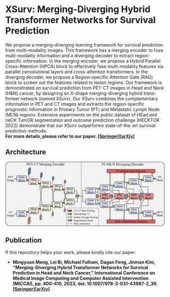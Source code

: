# XSurv: Merging-Diverging Hybrid Transformer Networks for Survival Prediction
We propose a merging-diverging learning framework for survival prediction from multi-modality images. This framework has a merging encoder to fuse multi-modality information and a diverging decoder to extract region-specific information. In the merging encoder, we propose a Hybrid Parallel Cross-Attention (HPCA) block to effectively fuse multi-modality features via parallel convolutional layers and cross-attention transformers. In the diverging decoder, we propose a Region-specific Attention Gate (RAG) block to screen out the features related to lesion regions. Our framework is demonstrated on survival prediction from PET-CT images in Head and Neck (H&N) cancer, by designing an X-shape merging-diverging hybrid trans-former network (named XSurv). Our XSurv combines the complementary information in PET and CT images and extracts the region-specific prognostic information in Primary Tumor (PT) and Metastatic Lymph Node (MLN) regions. Extensive experiments on the public dataset of HEad and neCK TumOR segmentation and outcome prediction challenge (HECKTOR 2022) demonstrate that our XSurv outperforms state-of-the-art survival prediction methods.  
**For more details, please refer to our paper. [[Springer](https://link.springer.com/chapter/10.1007/978-3-031-43987-2_39)][[arXiv](https://arxiv.org/abs/2307.03427)]**

## Architecture
![architecture](https://github.com/MungoMeng/Survival-XSurv/blob/master/Figure/architecture.png)

## Publication
If this repository helps your work, please kindly cite our paper:
* **Mingyuan Meng, Lei Bi, Michael Fulham, Dagan Feng, Jinman Kim, "Merging-Diverging Hybrid Transformer Networks for Survival Prediction in Head and Neck Cancer," International Conference on Medical Image Computing and Computer Assisted Intervention (MICCAI), pp. 400-410, 2023, doi: 10.1007/978-3-031-43987-2_39. [[Springer](https://link.springer.com/chapter/10.1007/978-3-031-43987-2_39)][[arXiv](https://arxiv.org/abs/2307.03427)]**
